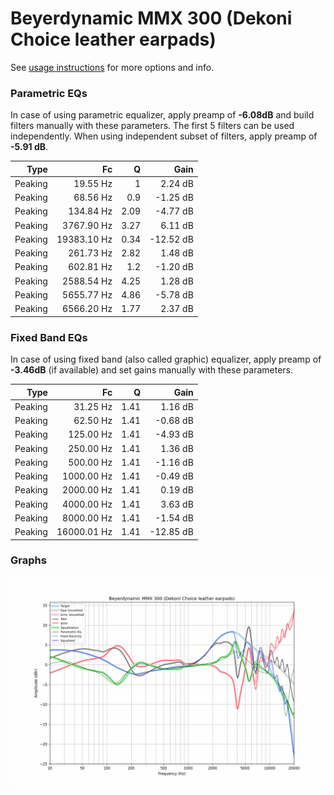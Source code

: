 # Beyerdynamic MMX 300 (Dekoni Choice leather earpads)
See [usage instructions](https://github.com/jaakkopasanen/AutoEq#usage) for more options and info.

### Parametric EQs
In case of using parametric equalizer, apply preamp of **-6.08dB** and build filters manually
with these parameters. The first 5 filters can be used independently.
When using independent subset of filters, apply preamp of **-5.91 dB**.

| Type    | Fc          |    Q | Gain      |
|--------:|------------:|-----:|----------:|
| Peaking | 19.55 Hz    | 1    | 2.24 dB   |
| Peaking | 68.56 Hz    | 0.9  | -1.25 dB  |
| Peaking | 134.84 Hz   | 2.09 | -4.77 dB  |
| Peaking | 3767.90 Hz  | 3.27 | 6.11 dB   |
| Peaking | 19383.10 Hz | 0.34 | -12.52 dB |
| Peaking | 261.73 Hz   | 2.82 | 1.48 dB   |
| Peaking | 602.81 Hz   | 1.2  | -1.20 dB  |
| Peaking | 2588.54 Hz  | 4.25 | 1.28 dB   |
| Peaking | 5655.77 Hz  | 4.86 | -5.78 dB  |
| Peaking | 6566.20 Hz  | 1.77 | 2.37 dB   |

### Fixed Band EQs
In case of using fixed band (also called graphic) equalizer, apply preamp of **-3.46dB**
(if available) and set gains manually with these parameters.

| Type    | Fc          |    Q | Gain      |
|--------:|------------:|-----:|----------:|
| Peaking | 31.25 Hz    | 1.41 | 1.16 dB   |
| Peaking | 62.50 Hz    | 1.41 | -0.68 dB  |
| Peaking | 125.00 Hz   | 1.41 | -4.93 dB  |
| Peaking | 250.00 Hz   | 1.41 | 1.36 dB   |
| Peaking | 500.00 Hz   | 1.41 | -1.16 dB  |
| Peaking | 1000.00 Hz  | 1.41 | -0.49 dB  |
| Peaking | 2000.00 Hz  | 1.41 | 0.19 dB   |
| Peaking | 4000.00 Hz  | 1.41 | 3.63 dB   |
| Peaking | 8000.00 Hz  | 1.41 | -1.54 dB  |
| Peaking | 16000.01 Hz | 1.41 | -12.85 dB |

### Graphs
![](./Beyerdynamic%20MMX%20300%20(Dekoni%20Choice%20leather%20earpads).png)